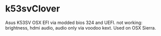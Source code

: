 # k53svClover
Asus K53SV OSX EFI via modded bios 324 and UEFI. 
not working: brightness, hdmi audio, audio only via voodoo kext. Used on OSX Sierra.
